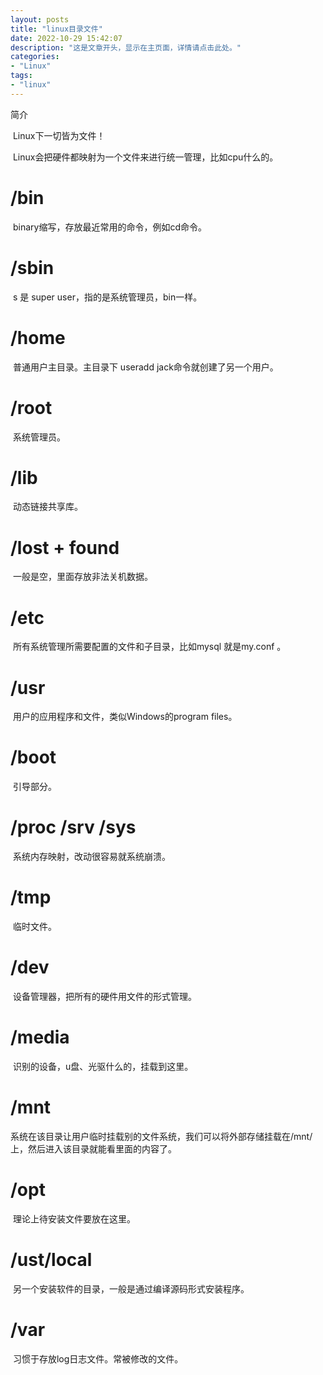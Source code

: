 ```yaml
---
layout: posts
title: "linux目录文件"
date: 2022-10-29 15:42:07
description: "这是文章开头，显示在主页面，详情请点击此处。"
categories: 
- "Linux"
tags:
- "linux"
---
```


简介 <!--more-->

​		Linux下一切皆为文件！

​		Linux会把硬件都映射为一个文件来进行统一管理，比如cpu什么的。

# /bin

​		binary缩写，存放最近常用的命令，例如cd命令。

# /sbin

​		s 是 super user，指的是系统管理员，bin一样。

# /home

​		普通用户主目录。主目录下 useradd jack命令就创建了另一个用户。

# /root

​		系统管理员。

# /lib

​		动态链接共享库。

# /lost + found

​		一般是空，里面存放非法关机数据。

# /etc

​		所有系统管理所需要配置的文件和子目录，比如mysql 就是my.conf 。

# /usr

​		用户的应用程序和文件，类似Windows的program files。

# /boot

​		引导部分。

# /proc /srv /sys

​		系统内存映射，改动很容易就系统崩溃。

# /tmp

​		临时文件。

# /dev

​		设备管理器，把所有的硬件用文件的形式管理。

# /media

​		识别的设备，u盘、光驱什么的，挂载到这里。

# /mnt

​		系统在该目录让用户临时挂载别的文件系统，我们可以将外部存储挂载在/mnt/上，然后进入该目录就能看里面的内容了。

# /opt

​		理论上待安装文件要放在这里。

# /ust/local

​		另一个安装软件的目录，一般是通过编译源码形式安装程序。

# /var

​		习惯于存放log日志文件。常被修改的文件。

